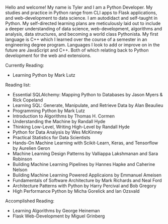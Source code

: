 Hello and welcome! My name is Tyler and I am a Python Developer. My studies and practice in Python range from CLI apps to Flask applications, and web-development to data science. I am autodidact and self-taught in Python. My self-directed learning plans are meticulously laid out to include a deeper understanding of data science, web-development, algorithms and analysis, data structures, and becoming a world class Pythonista. My first language is C++ which I learned over the course of a semester in an engineering degree program. Languages I look to add or improve on in the future are JavaScript and C++. Both of which relating back to Python development for the web and extensions.

Currently Reading:
- Learning Python by Mark Lutz

Reading list:
- Essential SQLAlchemy: Mapping Python to Databases by Jason Myers & Rick Copeland
- Learning SQL: Generate, Manipulate, and Retrieve Data by Alan Beaulieu
- Programming Python by Mark Lutz
- Introduction to Algorithms by Thomas H. Cormen
- Understanding the Machine by Randall Hyde
- Thinking Low-Level, Writing High-Level by Randall Hyde
- Python for Data Analysis by Wes McKinney
- Practical Statistics for Data Scientists
- Hands-On Machine Learning with Scikit-Learn, Keras, and Tensorflow by Aurelien Geron
- Machine Learning Design Patterns by Valliappa Lakshmanan and Sara Robinson
- Building Machine Learning Pipelines by Hannes Hapke and Caherine Nelson
- Building Machine Learning Powered Applicaions by Emmanuel Ameisen
- Fundamentals of Software Architecture by Mark Richards and Neal Ford
- Architecture Patterns with Python by Harry Percival and Bob Gregory
- High Performance Python by Micha Gorelick and Ian Ozsvald


Accomplished Reading:
- Learning Algorithms by George Heineman
- Flask Web-Development by Miguel Grinberg
<!---
TheCodingMarine/TheCodingMarine is a ✨ special ✨ repository because its `README.md` (this file) appears on your GitHub profile.
You can click the Preview link to take a look at your changes.
--->
